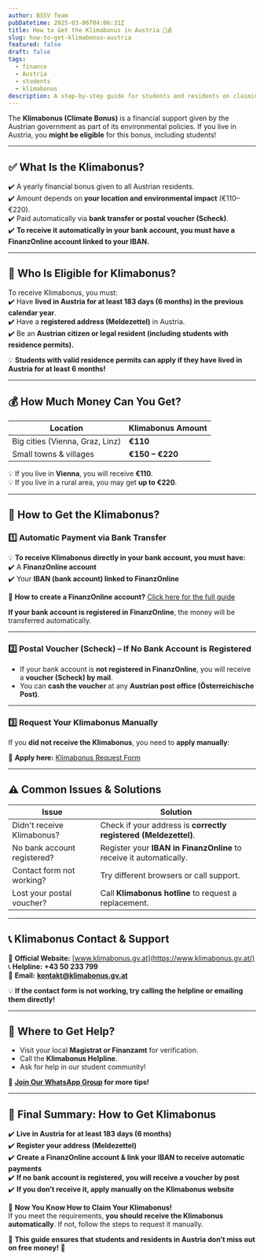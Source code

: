 ```yaml
---
author: BSSV Team
pubDatetime: 2025-03-06T04:06:31Z
title: How to Get the Klimabonus in Austria 🌱💰
slug: how-to-get-klimabonus-austria
featured: false
draft: false
tags:
  - finance
  - Austria
  - students
  - klimabonus
description: A step-by-step guide for students and residents on claiming the Klimabonus in Austria, including eligibility, common issues, and how to link your bank account through FinanzOnline.
---
```


The **Klimabonus (Climate Bonus)** is a financial support given by the Austrian government as part of its environmental policies. If you live in Austria, you **might be eligible** for this bonus, including students!  

---

## ✅ **What Is the Klimabonus?**  
✔️ A yearly financial bonus given to all Austrian residents.  
✔️ Amount depends on **your location and environmental impact** (€110–€220).  
✔️ Paid automatically via **bank transfer or postal voucher (Scheck)**.  
✔️ **To receive it automatically in your bank account, you must have a FinanzOnline account linked to your IBAN.**  

---

## 🎯 **Who Is Eligible for Klimabonus?**  

To receive Klimabonus, you must:  
✔️ Have **lived in Austria for at least 183 days (6 months) in the previous calendar year**.  
✔️ Have a **registered address (Meldezettel)** in Austria.  
✔️ Be an **Austrian citizen or legal resident (including students with residence permits).**  

💡 **Students with valid residence permits can apply if they have lived in Austria for at least 6 months!**  

---

## 💰 **How Much Money Can You Get?**  

| Location | Klimabonus Amount |
|----------|------------------|
| Big cities (Vienna, Graz, Linz) | **€110** |
| Small towns & villages | **€150 – €220** |

💡 If you live in **Vienna**, you will receive **€110**.  
💡 If you live in a rural area, you may get **up to €220**.  

---

## 📌 **How to Get the Klimabonus?**  

### 1️⃣ **Automatic Payment via Bank Transfer**  
💡 **To receive Klimabonus directly in your bank account, you must have:**  
✔️ A **FinanzOnline account**  
✔️ Your **IBAN (bank account) linked to FinanzOnline**  

🔗 **How to create a FinanzOnline account?** [Click here for the full guide](https://www.finanzonline.bmf.gv.at/fon/)  

**If your bank account is registered in FinanzOnline**, the money will be transferred automatically.  

---

### 2️⃣ **Postal Voucher (Scheck) – If No Bank Account is Registered**  
- If your bank account is **not registered in FinanzOnline**, you will receive a **voucher (Scheck) by mail**.  
- You can **cash the voucher** at any **Austrian post office (Österreichische Post)**.  

---

### 3️⃣ **Request Your Klimabonus Manually**  
If you **did not receive the Klimabonus**, you need to **apply manually**:  

🔗 **Apply here:** [Klimabonus Request Form](https://www.klimabonus.gv.at/)  

---

## ⚠️ **Common Issues & Solutions**  

| Issue  | Solution |
|--------|----------|
| Didn't receive Klimabonus?  | Check if your address is **correctly registered (Meldezettel)**. |
| No bank account registered?  | Register your **IBAN in FinanzOnline** to receive it automatically. |
| Contact form not working?  | Try different browsers or call support. |
| Lost your postal voucher?  | Call **Klimabonus hotline** to request a replacement. |

---

## 📞 **Klimabonus Contact & Support**  

📍 **Official Website:** [www.klimabonus.gv.at](https://www.klimabonus.gv.at/)  
📞 **Helpline:** **+43 50 233 799**  
📧 **Email:** **kontakt@klimabonus.gv.at**  

💡 **If the contact form is not working, try calling the helpline or emailing them directly!**  

---

## 📍 **Where to Get Help?**  
- Visit your local **Magistrat or Finanzamt** for verification.  
- Call the **Klimabonus Helpline**.  
- Ask for help in our student community!  

📢 **[Join Our WhatsApp Group](https://chat.whatsapp.com/LmVZz7wgJAd8Y95HYY2reQ) for more tips!**  

---

## 🔗 **Final Summary: How to Get Klimabonus**  
✔️ **Live in Austria for at least 183 days (6 months)**  
✔️ **Register your address (Meldezettel)**  
✔️ **Create a FinanzOnline account & link your IBAN to receive automatic payments**  
✔️ **If no bank account is registered, you will receive a voucher by post**  
✔️ **If you don’t receive it, apply manually on the Klimabonus website**  

🎉 **Now You Know How to Claim Your Klimabonus!**  
If you meet the requirements, **you should receive the Klimabonus automatically**. If not, follow the steps to request it manually.  

🚀 **This guide ensures that students and residents in Austria don’t miss out on free money!** 🚀  